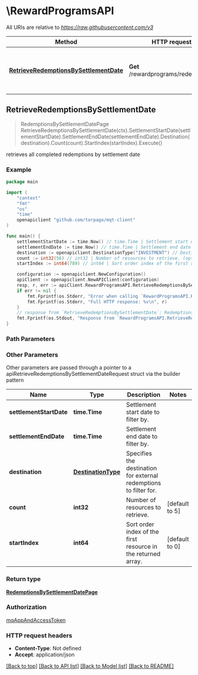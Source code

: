 # \RewardProgramsAPI

All URIs are relative to *https://raw.githubusercontent.com/v3*

Method | HTTP request | Description
------------- | ------------- | -------------
[**RetrieveRedemptionsBySettlementDate**](RewardProgramsAPI.md#RetrieveRedemptionsBySettlementDate) | **Get** /rewardprograms/redemptions | retrieves all completed redemptions by settlement date



## RetrieveRedemptionsBySettlementDate

> RedemptionsBySettlementDatePage RetrieveRedemptionsBySettlementDate(ctx).SettlementStartDate(settlementStartDate).SettlementEndDate(settlementEndDate).Destination(destination).Count(count).StartIndex(startIndex).Execute()

retrieves all completed redemptions by settlement date



### Example

```go
package main

import (
	"context"
	"fmt"
	"os"
    "time"
	openapiclient "github.com/torpago/mqt-client"
)

func main() {
	settlementStartDate := time.Now() // time.Time | Settlement start date to filter by.
	settlementEndDate := time.Now() // time.Time | Settlement end date to filter by.
	destination := openapiclient.DestinationType("INVESTMENT") // DestinationType | Specifies the destination for external redemptions to filter for. (optional)
	count := int32(56) // int32 | Number of resources to retrieve. (optional) (default to 5)
	startIndex := int64(789) // int64 | Sort order index of the first resource in the returned array. (optional) (default to 0)

	configuration := openapiclient.NewConfiguration()
	apiClient := openapiclient.NewAPIClient(configuration)
	resp, r, err := apiClient.RewardProgramsAPI.RetrieveRedemptionsBySettlementDate(context.Background()).SettlementStartDate(settlementStartDate).SettlementEndDate(settlementEndDate).Destination(destination).Count(count).StartIndex(startIndex).Execute()
	if err != nil {
		fmt.Fprintf(os.Stderr, "Error when calling `RewardProgramsAPI.RetrieveRedemptionsBySettlementDate``: %v\n", err)
		fmt.Fprintf(os.Stderr, "Full HTTP response: %v\n", r)
	}
	// response from `RetrieveRedemptionsBySettlementDate`: RedemptionsBySettlementDatePage
	fmt.Fprintf(os.Stdout, "Response from `RewardProgramsAPI.RetrieveRedemptionsBySettlementDate`: %v\n", resp)
}
```

### Path Parameters



### Other Parameters

Other parameters are passed through a pointer to a apiRetrieveRedemptionsBySettlementDateRequest struct via the builder pattern


Name | Type | Description  | Notes
------------- | ------------- | ------------- | -------------
 **settlementStartDate** | **time.Time** | Settlement start date to filter by. | 
 **settlementEndDate** | **time.Time** | Settlement end date to filter by. | 
 **destination** | [**DestinationType**](DestinationType.md) | Specifies the destination for external redemptions to filter for. | 
 **count** | **int32** | Number of resources to retrieve. | [default to 5]
 **startIndex** | **int64** | Sort order index of the first resource in the returned array. | [default to 0]

### Return type

[**RedemptionsBySettlementDatePage**](RedemptionsBySettlementDatePage.md)

### Authorization

[mqAppAndAccessToken](../README.md#mqAppAndAccessToken)

### HTTP request headers

- **Content-Type**: Not defined
- **Accept**: application/json

[[Back to top]](#) [[Back to API list]](../README.md#documentation-for-api-endpoints)
[[Back to Model list]](../README.md#documentation-for-models)
[[Back to README]](../README.md)

